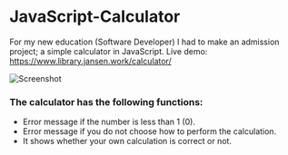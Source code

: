 # JavaScript-Calculator
For my new education (Software Developer) I had to make an admission project; a simple calculator in JavaScript.
Live demo: https://www.library.jansen.work/calculator/

![Screenshot](https://i.imgur.com/BdqUn7C.png)

### The calculator has the following functions:
- Error message if the number is less than 1 (0).
- Error message if you do not choose how to perform the calculation.
- It shows whether your own calculation is correct or not.
